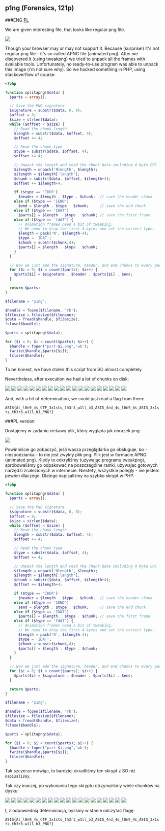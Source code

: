 ## p1ng (Forensics, 121p)

###ENG
[PL](#pl-version)

We are given interesting file, that looks like regular png file.

![](p1ng.png)

Though your browser may or may not support it. Because (surprise!) it's not regular png file - it's so called APNG file (animated png). After we discovered it (using tweakpng) we tried to unpack all the frames with available tools. Unfortunately, no ready-to-use program was able to unpack this image (i'm not sure why). So we hacked something in PHP, using stackoverflow of course:

```php
<?php

function splitapng($data) {
  $parts = array();

  // Save the PNG signature   
  $signature = substr($data, 0, 8);
  $offset = 8;
  $size = strlen($data);
  while ($offset < $size) {
    // Read the chunk length
    $length = substr($data, $offset, 4);
    $offset += 4;

    // Read the chunk type
    $type = substr($data, $offset, 4);
    $offset += 4;

    // Unpack the length and read the chunk data including 4 byte CRC
    $ilength = unpack('Nlength', $length);
    $ilength = $ilength['length'];
    $chunk = substr($data, $offset, $ilength+4); 
    $offset += $ilength+4;

    if ($type == 'IHDR')
      $header = $length . $type . $chunk;  // save the header chunk
    else if ($type == 'IEND')
      $end = $length . $type . $chunk;     // save the end chunk
    else if ($type == 'IDAT') 
      $parts[] = $length . $type . $chunk; // save the first frame
    else if ($type == 'fdAT') {
      // Animation frames need a bit of tweaking.
      // We need to drop the first 4 bytes and set the correct type.
      $length = pack('N', $ilength-4);
      $type = 'IDAT';
      $chunk = substr($chunk,4);
      $parts[] = $length . $type . $chunk;
    }
  }

  // Now we just add the signature, header, and end chunks to every part.
  for ($i = 0; $i < count($parts); $i++) {
    $parts[$i] = $signature . $header . $parts[$i] . $end;
  }

  return $parts;
}

$filename = 'p1ng';

$handle = fopen($filename, 'rb');
$filesize = filesize($filename);
$data = fread($handle, $filesize);
fclose($handle);

$parts = splitapng($data);

for ($i = 0; $i < count($parts); $i++) {
  $handle = fopen("part-$i.png",'wb');
  fwrite($handle,$parts[$i]);
  fclose($handle);
}
```

To be honest, we have stolen this script from SO almost completely.

Nevertheless, after execution we had a lot of chunks on disk:

![](./part-0.png)
![](./part-1.png)
![](./part-2.png)
![](./part-3.png)
![](./part-4.png)
![](./part-5.png)
![](./part-6.png)
![](./part-7.png)
![](./part-8.png)
![](./part-9.png)
![](./part-10.png)
![](./part-12.png)
![](./part-13.png)
![](./part-14.png)
![](./part-15.png)
![](./part-16.png)
![](./part-17.png)
![](./part-18.png)
![](./part-18.png)
![](./part-20.png)

And, with a bit of determination, we could just read a flag from them:

`ASIS{As_l0n9_4s_CTF_3x1sts_th3r3_w1ll_b3_ASIS_4nd_4s_l0n9_4s_ASIS_3x1sts_th3r3_w1ll_b3_PNG!}`

###PL version

Dostajemy w zadaniu ciekawy plik, który wygląda jak obrazek png:

![](p1ng.png)

Powinniście go zobaczyć, jeśli wasza przeglądarka go obsługuje, bo - niespodzianka - to nie jest zwykły plik png. Plik jest w formacie APNG (animated png). Kiedy to odkryliśmy (używając programu tweakpng), spróbowaliśmy go odpakować na poszczególne ramki, używajac gotowych narzędzi znalezionych w internecie. Niestety, wszystkie poległy - nie jestem pewien dlaczego. Dlatego napisaliśmy na szybko skrypt w PHP:

```php
<?php

function splitapng($data) {
  $parts = array();

  // Save the PNG signature   
  $signature = substr($data, 0, 8);
  $offset = 8;
  $size = strlen($data);
  while ($offset < $size) {
    // Read the chunk length
    $length = substr($data, $offset, 4);
    $offset += 4;

    // Read the chunk type
    $type = substr($data, $offset, 4);
    $offset += 4;

    // Unpack the length and read the chunk data including 4 byte CRC
    $ilength = unpack('Nlength', $length);
    $ilength = $ilength['length'];
    $chunk = substr($data, $offset, $ilength+4); 
    $offset += $ilength+4;

    if ($type == 'IHDR')
      $header = $length . $type . $chunk;  // save the header chunk
    else if ($type == 'IEND')
      $end = $length . $type . $chunk;     // save the end chunk
    else if ($type == 'IDAT') 
      $parts[] = $length . $type . $chunk; // save the first frame
    else if ($type == 'fdAT') {
      // Animation frames need a bit of tweaking.
      // We need to drop the first 4 bytes and set the correct type.
      $length = pack('N', $ilength-4);
      $type = 'IDAT';
      $chunk = substr($chunk,4);
      $parts[] = $length . $type . $chunk;
    }
  }

  // Now we just add the signature, header, and end chunks to every part.
  for ($i = 0; $i < count($parts); $i++) {
    $parts[$i] = $signature . $header . $parts[$i] . $end;
  }

  return $parts;
}

$filename = 'p1ng';

$handle = fopen($filename, 'rb');
$filesize = filesize($filename);
$data = fread($handle, $filesize);
fclose($handle);

$parts = splitapng($data);

for ($i = 0; $i < count($parts); $i++) {
  $handle = fopen("part-$i.png",'wb');
  fwrite($handle,$parts[$i]);
  fclose($handle);
}
```

Tak szczerze mówiąc, to bardziej ukradliśmy ten skrypt z SO niż `napisaliśmy`.

Tak czy inaczej, po wykonaniu tego skryptu otrzymaliśmy wiele chunków na dysku:

![](./part-0.png)
![](./part-1.png)
![](./part-2.png)
![](./part-3.png)
![](./part-4.png)
![](./part-5.png)
![](./part-6.png)
![](./part-7.png)
![](./part-8.png)
![](./part-9.png)
![](./part-10.png)
![](./part-12.png)
![](./part-13.png)
![](./part-14.png)
![](./part-15.png)
![](./part-16.png)
![](./part-17.png)
![](./part-18.png)
![](./part-18.png)
![](./part-20.png)

I, z odpowiednią determinacją, byliśmy w stanie odczytać flagę:

`ASIS{As_l0n9_4s_CTF_3x1sts_th3r3_w1ll_b3_ASIS_4nd_4s_l0n9_4s_ASIS_3x1sts_th3r3_w1ll_b3_PNG!}`

